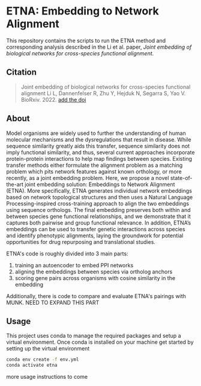 # ETNA: Embedding to Network Alignment

This repository contains the scripts to run the ETNA method and corresponding analysis
described in the Li et al. paper,
_Joint embedding of biological networks for cross-species functional alignment_.

## Citation

> Joint embedding of biological networks for cross-species functional alignment
Li L, Dannenfelser R, Zhu Y, Hejduk N, Segarra S, Yao V. BioRxiv. 2022.
[add the doi](https://doi.org/10.1016/j.cels.2020.08.002)
<!-- (DOI badge for later?
	[![DOI](https://zenodo.org/badge/126377943.svg)]
	(https://zenodo.org/badge/latestdoi/126377943)) -->

## About

Model organisms are widely used to further the understanding of human molecular
mechanisms and the dysregulations that result in disease. While sequence
similarity greatly aids this transfer, sequence similarity does not imply
functional similarity, and thus, several current approaches incorporate
protein-protein interactions to help map findings between species. Existing
transfer methods either formulate the alignment problem as a matching problem
which pits network features against known orthology, or more recently, as a
joint embedding problem. Here, we propose a novel state-of-the-art joint embedding
solution: Embeddings to Network Alignment (ETNA). More specifically,
ETNA generates individual network embeddings based on network topological
structures and then uses a Natural Language Processing-inspired cross-training
approach to align the two embeddings using sequence orthologs. The final
embedding preserves both within and between species gene functional
relationships, and we demonstrate that it captures both pairwise and group
functional relevance. In addition, ETNA’s embeddings can be used to transfer genetic
interactions across species and identify phenotypic alignments, laying
the groundwork for potential opportunities for drug repurposing
and translational studies.

ETNA's code is roughly divided into 3 main parts:

  1. training an autoencoder to embed PPI networks
  2. aligning the embeddings between species via ortholog anchors
  3. scoring gene pairs across organisms with cosine similarity in the embedding

Additionally, there is code to compare and evaluate ETNA's pairings with MUNK.
NEED TO EXPAND THIS PART

## Usage

This project uses conda to manage the required packages and setup a
virtual environment. Once conda is installed on your machine get started
by setting up the virtual environment

```sh
conda env create -f env.yml
conda activate etna
```

more usage instructions to come
